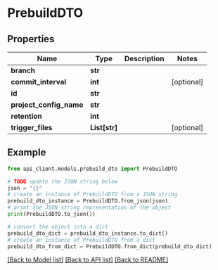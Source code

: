 # PrebuildDTO


## Properties

Name | Type | Description | Notes
------------ | ------------- | ------------- | -------------
**branch** | **str** |  | 
**commit_interval** | **int** |  | [optional] 
**id** | **str** |  | 
**project_config_name** | **str** |  | 
**retention** | **int** |  | 
**trigger_files** | **List[str]** |  | [optional] 

## Example

```python
from api_client.models.prebuild_dto import PrebuildDTO

# TODO update the JSON string below
json = "{}"
# create an instance of PrebuildDTO from a JSON string
prebuild_dto_instance = PrebuildDTO.from_json(json)
# print the JSON string representation of the object
print(PrebuildDTO.to_json())

# convert the object into a dict
prebuild_dto_dict = prebuild_dto_instance.to_dict()
# create an instance of PrebuildDTO from a dict
prebuild_dto_from_dict = PrebuildDTO.from_dict(prebuild_dto_dict)
```
[[Back to Model list]](../README.md#documentation-for-models) [[Back to API list]](../README.md#documentation-for-api-endpoints) [[Back to README]](../README.md)


